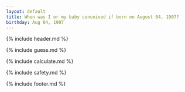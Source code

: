```yaml
---
layout: default
title: When was I or my baby conceived if born on August 04, 1907?
birthday: Aug 04, 1907
---
```


{% include header.md %}

{% include guess.md %}

{% include calculate.md %}

{% include safety.md %}

{% include footer.md %}



